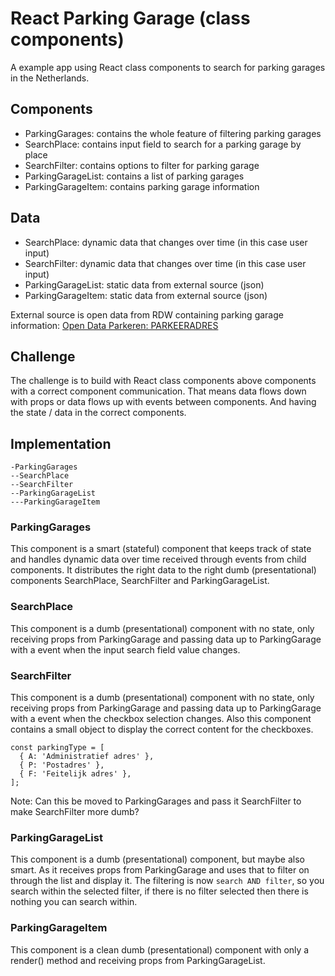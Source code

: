 # React Parking Garage (class components)

A example app using React class components to search for parking garages in the Netherlands.

## Components

- ParkingGarages: contains the whole feature of filtering parking garages
- SearchPlace: contains input field to search for a parking garage by place
- SearchFilter: contains options to filter for parking garage
- ParkingGarageList: contains a list of parking garages
- ParkingGarageItem: contains parking garage information

## Data

- SearchPlace: dynamic data that changes over time (in this case user input)
- SearchFilter: dynamic data that changes over time (in this case user input)
- ParkingGarageList: static data from external source (json)
- ParkingGarageItem: static data from external source (json)

External source is open data from RDW containing parking garage information: [Open Data Parkeren: PARKEERADRES](https://opendata.rdw.nl/Parkeren/Open-Data-Parkeren-PARKEERADRES/ygq4-hh5q)

## Challenge

The challenge is to build with React class components above components with a correct component communication.
That means data flows down with props or data flows up with events between components.
And having the state / data in the correct components.

## Implementation

```
-ParkingGarages
--SearchPlace
--SearchFilter
--ParkingGarageList
---ParkingGarageItem
```

### ParkingGarages

This component is a smart (stateful) component that keeps track of state and handles dynamic data over time received through events from child components. It distributes the right data to the right dumb (presentational) components SearchPlace, SearchFilter and ParkingGarageList.

### SearchPlace

This component is a dumb (presentational) component with no state, only receiving props from ParkingGarage and passing data up to ParkingGarage with a event when the input search field value changes.

### SearchFilter

This component is a dumb (presentational) component with no state, only receiving props from ParkingGarage and passing data up to ParkingGarage with a event when the checkbox selection changes.
Also this component contains a small object to display the correct content for the checkboxes.
```
const parkingType = [
  { A: 'Administratief adres' },
  { P: 'Postadres' },
  { F: 'Feitelijk adres' },
];
```
Note: Can this be moved to ParkingGarages and pass it SearchFilter to make SearchFilter more dumb?

### ParkingGarageList

This component is a dumb (presentational) component, but maybe also smart. As it receives props from ParkingGarage and uses that to filter on through the list and display it.
The filtering is now `search AND filter`, so you search within the selected filter, if there is no filter selected then there is nothing you can search within.

### ParkingGarageItem

This component is a clean dumb (presentational) component with only a render() method and receiving props from ParkingGarageList.